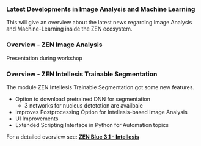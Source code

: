 ### Latest Developments in Image Analysis and Machine Learning

This will give an overview about the latest news regarding Image Analysis and Machine-Learning inside the ZEN ecosystem.

### Overview - ZEN Image Analysis

Presentation during workshop

### Overview - ZEN Intellesis Trainable Segmentation

The module ZEN Intellesis Trainable Segmentation got some new features.

* Option to download pretrained DNN for segmentation
  * 3 networks for nucleus detetction are availbale
* Improves Postprocessing Option for Intellesis-based Image Analysis
* UI Improvements
* Extended Scripting Interface in Python for Automation topics

For a detailed overview see: **[ZEN Blue 3.1 - Intellesis](ZEN_Intellesis_MIAP_OAD_2019.pdf)**